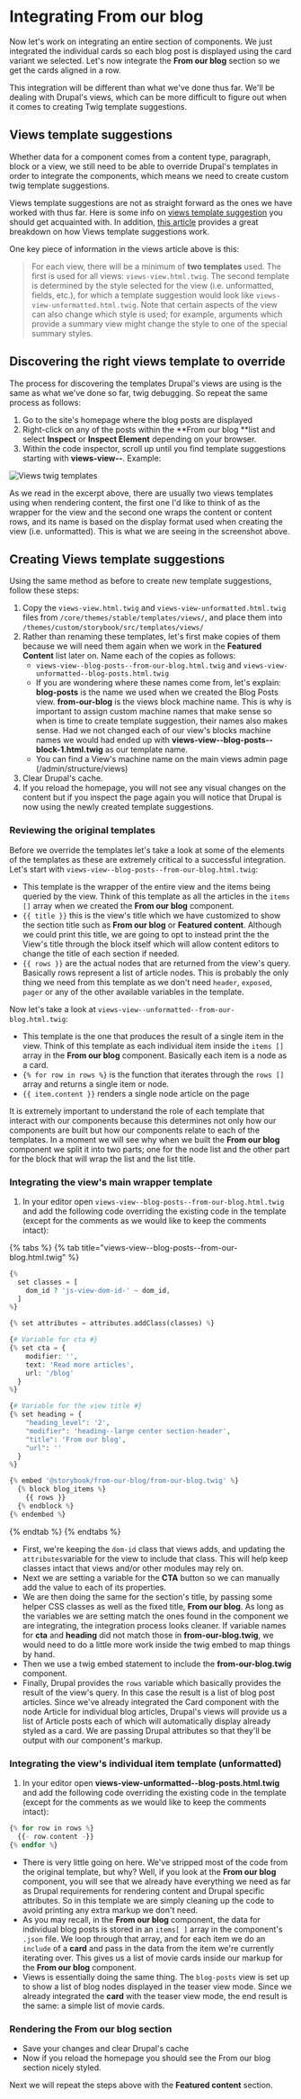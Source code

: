# Integrating From our blog

Now let's work on integrating an entire section of components.  We just integrated the individual cards so each blog post is displayed using the card variant we selected.  Let's now integrate the **From our blog** section so we get the cards aligned in a row.

This integration will be different than what we've done thus far.  We'll be dealing with Drupal's views, which can be more difficult to figure out when it comes to creating Twig template suggestions.

## Views template suggestions

Whether data for a component comes from a content type, paragraph, block or a view, we still need to be able to override Drupal's templates in order to integrate the components, which means we need to create custom twig template suggestions.

Views template suggestions are not as straight forward as the ones we have worked with thus far. Here is some info on [views template suggestion](https://api.drupal.org/api/drupal/core!modules!views!views.theme.inc/group/views_templates/8.2.x) you should get acquainted with.  In addition, [this article](http://redcrackle.com/blog/drupal-8/theme-views-templates) provides a great breakdown on how Views template suggestions work.

One key piece of information in the views article above is this:

> For each view, there will be a minimum of **two templates** used. The first is used for all views: `views-view.html.twig`. The second template is determined by the style selected for the view (i.e. unformatted, fields, etc.), for which a template suggestion would look like `views-view-unformatted.html.twig`. Note that certain aspects of the view can also change which style is used; for example, arguments which provide a summary view might change the style to one of the special summary styles.

## Discovering the right views template to override

The process for discovering the templates Drupal's views are using is the same as what we've done so far, twig debugging. So repeat the same process as follows:

1. Go to the site's homepage where the blog posts are displayed
2. Right-click on any of the posts within the **From our blog **list and select **Inspect** or **Inspect Element** depending on your browser.
3. Within the code inspector, scroll up until you find template suggestions starting with **views-view--**. Example:

![Views twig templates](../.gitbook/assets/views.png)

As we read in the excerpt above, there are usually two views templates using when rendering content, the first one I'd like to think of as the wrapper for the view and the second one wraps the content or content rows, and its name is based on the display format used when creating the view (i.e. unformatted). This is what we are seeing in the screenshot above.

## Creating Views template suggestions

Using the same method as before to create new template suggestions, follow these steps:

1. Copy the `views-view.html.twig` and `views-view-unformatted.html.twig` files from `/core/themes/stable/templates/views/`, and place them into `/themes/custom/storybook/src/templates/views/`
2. Rather than renaming these templates, let's first make copies of them because we will need them again when we work in the **Featured Content** list later on.  Name each of the copies as follows:
   * `views-view--blog-posts--from-our-blog.html.twig` and `views-view-unformatted--blog-posts.html.twig`
   * If you are wondering where these names come from, let's explain:  **blog-posts** is the name we used when we created the Blog Posts view.  **from-our-blog** is the views block machine name.  This is why is important to assign custom machine names that make sense so when is time to create template suggestion, their names also makes sense.  Had we not changed each of our view's blocks machine names we would had ended up with **views-view--blog-posts--block-1.html.twig** as our template name.
   * You can find a View's machine name on the main views admin page (/admin/structure/views)
3. Clear Drupal's cache.
4. If you reload the homepage, you will not see any visual changes on the content but if you inspect the page again you will notice that Drupal is now using the newly created template suggestions.

### Reviewing the original templates

Before we override the templates let's take a look at some of the elements of the templates as these are extremely critical to a successful integration.  Let's start with `views-view--blog-posts--from-our-blog.html.twig`:

* This template is the wrapper of the entire view and the items being queried by the view. Think of this template as all the articles in the `items []` array when we created the **From our blog** component.
* `{{ title }}` this is the view's title which we have customized to show the section title such as **From our blog** or **Featured content**.  Although we could print this title, we are going to opt to instead print the the View's title through the block itself which will allow content editors to change the title of each section if needed.
* `{{ rows }}` are the actual nodes that are returned from the view's query.  Basically rows represent a list of article nodes.  This is probably the only thing we need from this template as we don't need `header`, `exposed`, `pager` or any of the other available variables in the template.

Now let's take a look at `views-view--unformatted--from-our-blog.html.twig`:

* This template is the one that produces the result of a single item in the view.  Think of this template as each individual item inside the `items []` array in the **From our blog** component.  Basically each item is a node as a card.
* `{% for row in rows %}` is the function that iterates through the `rows []` array and returns a single item or node.
* `{{ item.content }}` renders a single node article on the page

It is extremely important to understand the role of each template that interact with our components because this determines not only how our components are built but how our components relate to each of the templates.  In a moment we will see why when we built the **From our blog** component we split it into two parts; one for the node list and the other part for the block that will wrap the list and the list title.

### Integrating the view's main wrapper template

1. In your editor open `views-view--blog-posts--from-our-blog.html.twig `and add the following code overriding the existing code in the template (except for the comments as we would like to keep the comments intact):

{% tabs %}
{% tab title="views-view--blog-posts--from-our-blog.html.twig" %}
```php
{%
  set classes = [
    dom_id ? 'js-view-dom-id-' ~ dom_id,
  ]
%}

{% set attributes = attributes.addClass(classes) %}

{# Variable for cta #}
{% set cta = {
    modifier: '',
    text: 'Read more articles',
    url: '/blog'
  }
%}

{# Variable for the view title #}
{% set heading = {
    "heading_level": '2',
    "modifier": 'heading--large center section-header',
    "title": 'From our blog',
    "url": ''
  }
%}

{% embed '@storybook/from-our-blog/from-our-blog.twig' %}
  {% block blog_items %}
    {{ rows }}
  {% endblock %}
{% endembed %}
```
{% endtab %}
{% endtabs %}

* First, we're keeping the `dom-id` class that views adds, and updating the `attributes`variable for the view to include that class. This will help keep classes intact that views and/or other modules may rely on.
* Next we are setting a variable for the **CTA** button so we can manually add the value to each of its properties.
* We are then doing the same for the section's title, by passing some helper CSS classes as well as the fixed title, **From our blog**.  As long as the variables we are setting match the ones found in the component we are integrating, the integration process looks cleaner.  If variable names for **cta** and **heading** did not match those in **from-our-blog.twig**, we would need to do a little more work inside the twig embed to map things by hand.
* Then we use a twig embed statement to include the **from-our-blog.twig** component.
* Finally, Drupal provides the `rows` variable which basically provides the result of the view's query. In this case the result is a list of blog post articles. Since we've already integrated the Card component with the node Article for individual blog articles, Drupal's views will provide us a list of Article posts each of which will automatically display already styled as a card.  We are passing Drupal attributes so that they'll be output with our component's markup.

### Integrating the view's individual item template (unformatted)

1. In your editor open **views-view-unformatted--blog-posts.html.twig** and add the following code overriding the existing code in the template (except for the comments as we would like to keep the comments intact):

```php
{% for row in rows %}
  {{- row.content -}}
{% endfor %}
```

* There is very little going on here. We've stripped most of the code from the original template, but why? Well, if you look at the **From our blog** component, you will see that we already have everything we need as far as Drupal requirements for rendering content and Drupal specific attributes. So in this template we are simply cleaning up the code to avoid printing any extra markup we don't need.
* As you may recall, in the **From our blog** component, the data for individual blog posts is stored in an `items[ ]` array in the component's `.json` file. We loop through that array, and for each item we do an `include` of a **card** and pass in the data from the item we're currently iterating over. This gives us a list of movie cards inside our markup for the **From our blog** component.
* Views is essentially doing the same thing. The `blog-posts` view is set up to show a list of blog nodes displayed in the teaser view mode. Since we already integrated the **card** with the teaser view mode, the end result is the same: a simple list of movie cards.

### Rendering the From our blog section

* Save your changes and clear Drupal's cache
* Now if you reload the homepage you should see the From our blog section nicely styled.

Next we will repeat the steps above with the **Featured content** section.
